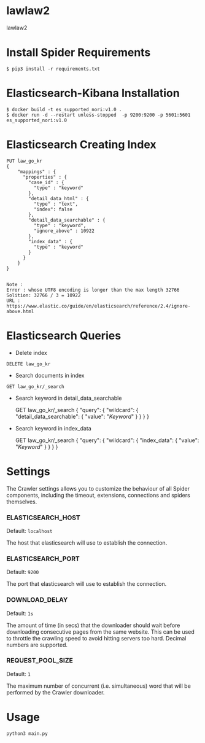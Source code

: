 # lawlaw2
lawlaw2


# Install Spider Requirements

    $ pip3 install -r requirements.txt



# Elasticsearch-Kibana Installation

    $ docker build -t es_supported_nori:v1.0 .
    $ docker run -d --restart unless-stopped  -p 9200:9200 -p 5601:5601 es_supported_nori:v1.0

# Elasticsearch Creating Index

    PUT law_go_kr
    {
        "mappings" : {
          "properties" : {
            "case_id" : {
              "type" : "keyword"
            },
            "detail_data_html" : {
              "type" : "text",
              "index": false
            },
            "detail_data_searchable" : {
              "type" : "keyword",
              "ignore_above" : 10922
            },
            "index_data" : {
              "type" : "keyword"
            }
          }
        }
    }

    
    Note : 
    Error : whose UTF8 encoding is longer than the max length 32766
    Solition: 32766 / 3 = 10922
    URL : https://www.elastic.co/guide/en/elasticsearch/reference/2.4/ignore-above.html

# Elasticsearch Queries
   * Delete index
    
    DELETE law_go_kr

   * Search documents in index

    GET law_go_kr/_search


  * Search keyword in detail_data_searchable
  
    
    GET law_go_kr/_search
    {
      "query": {
        "wildcard": {
          "detail_data_searchable": {
            "value": "*Keyword*"
          }
        }
      }
    }

  * Search keyword in index_data
  
    
    GET law_go_kr/_search
    {
      "query": {
        "wildcard": {
          "index_data": {
            "value": "*Keyword*"
          }
        }
      }
    }





# Settings

The Crawler settings allows you to customize the behaviour of all Spider components, including the timeout, extensions, connections and spiders themselves.


### ELASTICSEARCH_HOST

Default: ``localhost``

The host that elasticsearch will use to establish the connection.


### ELASTICSEARCH_PORT

Default: ``9200``

The port that elasticsearch will use to establish the connection.


### DOWNLOAD_DELAY

Default: ``1s``

The amount of time (in secs) that the downloader should wait before downloading consecutive pages from the same website. This can be used to throttle the crawling speed to avoid hitting servers too hard. Decimal numbers are supported.

### REQUEST_POOL_SIZE

Default: ``1``

The maximum number of concurrent (i.e. simultaneous) word that will be performed by the Crawler downloader.


# Usage
         
    python3 main.py


